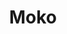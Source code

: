 ---
layout: place
title: "Moko"
permalink: /new-york/new-york/moko.html
stateAbbr: NY
stateName: New York
cityName: New York
seo:
  name: "Moko"
  type: Restaurant
  links: http://mokonyc.com/
description: "Moko serves delicious sushi in New York, New York. Try fresh Japanese dishes for a great dining experience. Available for, delivery, lunch, and dinner."
place_id: ChIJKcTI8OxZwokRtK-tImLBAcc
photos:
  - name: >-
      places/ChIJKcTI8OxZwokRtK-tImLBAcc/photos/AeeoHcJGRpY0Sdc7vyBgHlh6wvVtzTPkNswHAd17s3iqVcVrKwWXl_qqg2vmVZehlqRDDAJ2dwwbFf2-hrFRMX5e1lemIkPXHyPMOPpM7HeyVgbEmG2jEsATXAhZXP2kDFHtzhy5tF7gSX7YPIil0KqFcbOdBITWNeF89iUad9Tj9cpw2BrXxjcMKPCjFTHBxunwfKK2nICGRXzAHJ7lcAlDsy04LHEGQXtaXaIFy0i3PW-XABmIbjb9GRIZ8jMM2YXTyXTmTqe3CdKBbRmBrskecXjElpa7cc0sZFVOWcEILnOv4Q
    widthPx: 3481
    heightPx: 4351
    authorAttributions:
      - displayName: Moko
        uri: https://maps.google.com/maps/contrib/112757801586813736003
        photoUri: >-
          https://lh3.googleusercontent.com/a-/ALV-UjXgFY0MVXBXDSN5Kgx_rmA99xz48NXIUt6jg2uc1M4_d2-uE7I=s100-p-k-no-mo
    flagContentUri: >-
      https://www.google.com/local/imagery/report/?cb_client=maps_api_places.places_api&image_key=!1e10!2sAF1QipMhhM2MH9zns62XN53d5un1JhAZQRprwz7L6XOE&hl=en-US
    googleMapsUri: >-
      https://www.google.com/maps/place//data=!3m4!1e2!3m2!1sAF1QipMhhM2MH9zns62XN53d5un1JhAZQRprwz7L6XOE!2e10!4m2!3m1!1s0x89c259ecf0c8c429:0xc701c16222adafb4
  - name: >-
      places/ChIJKcTI8OxZwokRtK-tImLBAcc/photos/AeeoHcLiOe1kS2p5olKQQPkIUzFuLQGI_IwhsQ4Q7dgsca8qbd01sz1jO0oNdsrXWWl74bOITjWXxUMMFkKISnLO91a-L0s_9gnZeTdyO6QueZE63ELWgx4eLLsjsdC0rydLqfH_V-6RP1cTwf4dgJWnjf_x_t_dsIfjjPqxj7xGA1f8lwSJdU4tiOe5F9Wzb0ZFY4-MW0OgpGJLzldvR3hBYUplhjn6_eiCQvyEfjbA72sdvk7twLFCGlGRXKsh6DPBoTlw_1Od9wHl8tXA2jCYZ-SNIjk6_gDayJbh058gmUoXQg
    widthPx: 1440
    heightPx: 1800
    authorAttributions:
      - displayName: Moko
        uri: https://maps.google.com/maps/contrib/112757801586813736003
        photoUri: >-
          https://lh3.googleusercontent.com/a-/ALV-UjXgFY0MVXBXDSN5Kgx_rmA99xz48NXIUt6jg2uc1M4_d2-uE7I=s100-p-k-no-mo
    flagContentUri: >-
      https://www.google.com/local/imagery/report/?cb_client=maps_api_places.places_api&image_key=!1e10!2sAF1QipNYi-2OlRw83cKBKZMumTN_Uk9h_DiCwETxeiQc&hl=en-US
    googleMapsUri: >-
      https://www.google.com/maps/place//data=!3m4!1e2!3m2!1sAF1QipNYi-2OlRw83cKBKZMumTN_Uk9h_DiCwETxeiQc!2e10!4m2!3m1!1s0x89c259ecf0c8c429:0xc701c16222adafb4
  - name: >-
      places/ChIJKcTI8OxZwokRtK-tImLBAcc/photos/AeeoHcKqPzwpeUko2p7GEDYfv8A4oXvd_dbzHVsgBbTJmkOpvnrHPJK84891kamnJ-ANKx5hu3HXBeUQYfShxMf44tT9gNH_IlzNHj5hsb1-HlHDbUwu82VYAkAdw2Ko2Z3c5YNdgNjUF5PzB9DyJBljg07igxR5mKFUrB9Q9wJP3DDO0YZ76zmyfX0dLMj7QlXo_-JqVxYfzzPrbzqClAis8dVQmj6b9xsSf27YDQe346U_m8sNzd0lrX4FNBiB_d9sPSvCE2uHjJWaHEa6trvA52XUkB7hEine0gWrc2l-vT4jm2k0cz78fmEosOVwjvzWDUw_HMNyitQ_cSWQAAp5urohOO__kRXgBdzwoAmQQAlUTjwllRUqXo0H1oNEN5HJFgRDd10arK_wdh2PkoXO64Cgt9PtO0LCgc2fT87lmuQ
    widthPx: 3024
    heightPx: 4032
    authorAttributions:
      - displayName: Ted Weitz MD
        uri: https://maps.google.com/maps/contrib/101138593228442124180
        photoUri: >-
          https://lh3.googleusercontent.com/a-/ALV-UjXGjjyHsk8hBqneJoeiPKmjYmn89Ceihm84V4SIQTL1-yBU3g=s100-p-k-no-mo
    flagContentUri: >-
      https://www.google.com/local/imagery/report/?cb_client=maps_api_places.places_api&image_key=!1e10!2sCIHM0ogKEICAgICfktTBMg&hl=en-US
    googleMapsUri: >-
      https://www.google.com/maps/place//data=!3m4!1e2!3m2!1sCIHM0ogKEICAgICfktTBMg!2e10!4m2!3m1!1s0x89c259ecf0c8c429:0xc701c16222adafb4
  - name: >-
      places/ChIJKcTI8OxZwokRtK-tImLBAcc/photos/AeeoHcLy1b-p-CT9UJ_CwN4XMNiSpPqxxQ7_xBK6YXc-rfuid588W7tXmCe92lpsWfOqffrNQRKhxLIIbqwjepCt5H9OHG6dvwLobCz8njKL4qNLlk5_24rQuxxd5oI40zj_Fd-JG0NoKC9iInNVegGupyhGwq0UMej9buehKchhzCAh1-5o2HjyWZRBOrdYkRuI0BQPt0otcqs2XGGwjGHaNqgceXo3WWHeIBvuLEIpy-TzGO6fiX3h4jfGJGHfkeTHieQSlL8Y8qS_3QcWQY7lAQoGb3JebrGWeE74rOTSY0RVTCjFwZwGjpPhtjSfBfp103dY5J1NL2Ewi6si68lBi65oDQazhjD6ciWy-oDS5rvytc3govzDsrZVpehXImvPyAXF6o_aBhKCKYBcKw7sttEJaV4pQGwR0j4ajtlM8aedy4k
    widthPx: 4800
    heightPx: 3600
    authorAttributions:
      - displayName: Antonio Liang
        uri: https://maps.google.com/maps/contrib/115458723478383925291
        photoUri: >-
          https://lh3.googleusercontent.com/a/ACg8ocIO5_goD3wgrMjoF8SQB4AKNaRF9_A3ygcy8xWPb63K7T4p5g=s100-p-k-no-mo
    flagContentUri: >-
      https://www.google.com/local/imagery/report/?cb_client=maps_api_places.places_api&image_key=!1e10!2sCIHM0ogKEICAgMCgwYvL5wE&hl=en-US
    googleMapsUri: >-
      https://www.google.com/maps/place//data=!3m4!1e2!3m2!1sCIHM0ogKEICAgMCgwYvL5wE!2e10!4m2!3m1!1s0x89c259ecf0c8c429:0xc701c16222adafb4
  - name: >-
      places/ChIJKcTI8OxZwokRtK-tImLBAcc/photos/AeeoHcLBYc4ueN4O4HlUBRNaJ4VVKnLEwUz-D2S9KObtgEyn2YiJxKr5FBkfWApRXkdmr8D1N4vAP8W9tCW4ZYnCQWCqHjXhCe6tqI8EYQpn7kWTDpSpVxG7NbA2h0wMLaTFAimtg_iPW-nTs3aCjqduaFcnHPSqNE9TIujlXwZXSHa7rz65bNwXUsn6tflSXp9LxiT_VqWOGrWDNOynLI-BwVZSj-SlDodfDbl3To49mnWTIdxnPvvU5WQbHyqCUHcX64-q9F_tZvF-LltaNUxSnmMOODgJPxFoblWXNihJN-hCzhHX9FQxMIK9l_hPVevqWJc083E8cloCUwdET88wvEMUwyO4f5CDqDxbrmUZhLH1mW0QF4JTf2kufPVZtRvXjUNHuJv0tA5VSIXGyg9ZZRzBAvPpqkYDU8hcrJScSF2xl8wr
    widthPx: 4032
    heightPx: 3024
    authorAttributions:
      - displayName: Julie Zhuang
        uri: https://maps.google.com/maps/contrib/113192107111684827583
        photoUri: >-
          https://lh3.googleusercontent.com/a-/ALV-UjXORMQhY-rgF1BTO5jUdyYVKU7ZMz77uNpJkzbSbFq5HDlt4CaP=s100-p-k-no-mo
    flagContentUri: >-
      https://www.google.com/local/imagery/report/?cb_client=maps_api_places.places_api&image_key=!1e10!2sCIHM0ogKEICAgID-gr7BsgE&hl=en-US
    googleMapsUri: >-
      https://www.google.com/maps/place//data=!3m4!1e2!3m2!1sCIHM0ogKEICAgID-gr7BsgE!2e10!4m2!3m1!1s0x89c259ecf0c8c429:0xc701c16222adafb4
  - name: >-
      places/ChIJKcTI8OxZwokRtK-tImLBAcc/photos/AeeoHcLLnXz2S6ayzauJ9YZYZnxqMsN3pOEF4Yj0m8wo-gpTOXRNm0_5IsZS4ZDCLzLQk14b_CQCUXBZSerWABP-BdLwqobyBpSmurxKTPGZyZh6iu_RjJTTcLhFXZK9jyUpUUvF_fyU-QW3sRuJng9tsQfo_eYUJcmZybnkmyTaRns4yunPVfT5-EJz2jA-BW-KoSfTBtbsi1lkgTw9nTudeXVbkZAhm0qSy4-LDOP4CXwYRUAkLKPUA0-tiZIzGxAUmAZzzhyS_fkFIafQnBcs2dRqmnGOmf4j2o_i0haCf9eKRFuvqnJCyuwX8TUBG6rAhfpD7jDuOJcaTaS9iLisz3kY2I9O-EuKoLBo6gol3iCG5TWCHhbQMvREyEtrRip7JpelVxC4LNN3unCY9pSMWtPb4VO9FTOezNbRHnsMCZ4USg
    widthPx: 4000
    heightPx: 3000
    authorAttributions:
      - displayName: Samnang Sam
        uri: https://maps.google.com/maps/contrib/116039678160165337514
        photoUri: >-
          https://lh3.googleusercontent.com/a-/ALV-UjUA_ZO3zh8Dz2yR86ff1RG3t6klhpHWX3sF3uiGghJg1Vfz05rA=s100-p-k-no-mo
    flagContentUri: >-
      https://www.google.com/local/imagery/report/?cb_client=maps_api_places.places_api&image_key=!1e10!2sCIHM0ogKEICAgICpmuqXNA&hl=en-US
    googleMapsUri: >-
      https://www.google.com/maps/place//data=!3m4!1e2!3m2!1sCIHM0ogKEICAgICpmuqXNA!2e10!4m2!3m1!1s0x89c259ecf0c8c429:0xc701c16222adafb4
  - name: >-
      places/ChIJKcTI8OxZwokRtK-tImLBAcc/photos/AeeoHcLJla8M2EiPxI8-fC5SWXBNJKg4lO5G0wMY9b1qTPY_jJvlgZ8p5P2Zz6XBAlNOMDB7-j1LFToUL1jo_z4ZWgGWMplPirYtZPFe7GmFekuABGNPpVUB76NzRYkK6Buc-AWhlPkdtUkp_x0NByeWDzSegd3qTnVngYbYYZOmy7ej9b3xuVnFdKLgNGYi4DQdCzuKst7UeM8HVv1T71mOIKe_mzl5dHN5YdNggZ8932asa4EzO1wRkymYwP-nGs5fQQfspmBUhNGTvs2qRs0fEQyqtKUHB8aY7CVbNTOJCG3aPeu0Sq6LYWBTKWyQ8ooqEWlcyHELPF3DjT6bnkYsjBuR5pq8rY-FxH3kZZuPpfR0ysV5YFADA_B4p_8N4i2FNMnQIbOm5bcfkU783fUBwev90m5ZgG6kbMj3Ws8cRAmgT_A
    widthPx: 3024
    heightPx: 4032
    authorAttributions:
      - displayName: Alyssa Y
        uri: https://maps.google.com/maps/contrib/114634547761381971791
        photoUri: >-
          https://lh3.googleusercontent.com/a-/ALV-UjXrKrpbs0XdozLWsAWDNCTh0tXkkGktRmWxnQM_irkIXXKMyZ3j=s100-p-k-no-mo
    flagContentUri: >-
      https://www.google.com/local/imagery/report/?cb_client=maps_api_places.places_api&image_key=!1e10!2sCIHM0ogKEICAgIDuoeqa-QE&hl=en-US
    googleMapsUri: >-
      https://www.google.com/maps/place//data=!3m4!1e2!3m2!1sCIHM0ogKEICAgIDuoeqa-QE!2e10!4m2!3m1!1s0x89c259ecf0c8c429:0xc701c16222adafb4
  - name: >-
      places/ChIJKcTI8OxZwokRtK-tImLBAcc/photos/AeeoHcIosRcRJ8JWZb78ZqWk-F993y_0Q1I17TpYvqMKhM1hdpjGknuEgzuPamMJRKzcBpF8PT8207JJuFa92E0SUjWwBeLfBgkAVw6dhyxPLtxvmiBr2D3Aw6FU6x2kBj2IWtU7z4teuzZ7QdmtXHl0GFcuXQykboh9_QTqBKx8nTMZ2Y_P77Y00ljBOpknttvLnx3uBYgB9kBhJ28jB7m24m9Z5Rg9NOtDJnGTNNtGgI9LS3ZDcC4_oMjb858CxCSs9zX4eISyJOuRXuHDsdyw4Kz_FGKMi_NOVL0qVpjD2TWriiimQMT3RT1fnldIPKXUmQQVCU6k_oPvoXE8FMR7iJBih872j4WDVie36rUf8O3ernL5BcGDRHdcGfWtDGHlWnWSm0grW0zueBfvjDrleTytcECScKqy2Bu3mlGtPy7nxQ
    widthPx: 3024
    heightPx: 4032
    authorAttributions:
      - displayName: Natalie
        uri: https://maps.google.com/maps/contrib/100476644050105215194
        photoUri: >-
          https://lh3.googleusercontent.com/a/ACg8ocK0vGmehAp1FRx9-YWwpCp0FLQ8FIP830FLAJrqiL8pb0LUnrk=s100-p-k-no-mo
    flagContentUri: >-
      https://www.google.com/local/imagery/report/?cb_client=maps_api_places.places_api&image_key=!1e10!2sCIHM0ogKEICAgICelKPbbA&hl=en-US
    googleMapsUri: >-
      https://www.google.com/maps/place//data=!3m4!1e2!3m2!1sCIHM0ogKEICAgICelKPbbA!2e10!4m2!3m1!1s0x89c259ecf0c8c429:0xc701c16222adafb4
  - name: >-
      places/ChIJKcTI8OxZwokRtK-tImLBAcc/photos/AeeoHcLiQODxnEWrPVRn06xpuely5tJZBjH_XjZMwsQb6cWvly2fiZIp1Zij_gt6wUEbbVw7pO1LbXweMKsKBcL8JHlwSXctceDCmOB3MiKqO2N_sx8gLAIuMhWjHBmFsmuwfjyZMe2I-gZOgDxpqs2ihN9nYH0f6AWhgQmaSpcgJcmWOIBSQ-ffbm_aTNxJxmEAKQZk2yD_pJW-_-gaY1waYa9EN3BilrKUVjVl3sfp0l-czf8f_g9eCqQG2q4XoyRrFizeINxkkJibl19801Sfv50e6l1awIOw-H21E2Yn0i8QBu7wqI58jlFmMTUri7LJOO2KuPUm23V9LxS73qXsBjZFn9UVCkXzXaAdP_A8JVG56G1J-71mrRMQ_4RHpT0uBC6-GN91BOxRloS4gr21dtFF5xeti_djK679B6uxEWfxMY2C
    widthPx: 3024
    heightPx: 4032
    authorAttributions:
      - displayName: Ted Weitz MD
        uri: https://maps.google.com/maps/contrib/101138593228442124180
        photoUri: >-
          https://lh3.googleusercontent.com/a-/ALV-UjXGjjyHsk8hBqneJoeiPKmjYmn89Ceihm84V4SIQTL1-yBU3g=s100-p-k-no-mo
    flagContentUri: >-
      https://www.google.com/local/imagery/report/?cb_client=maps_api_places.places_api&image_key=!1e10!2sCIHM0ogKEICAgICfktTBxgE&hl=en-US
    googleMapsUri: >-
      https://www.google.com/maps/place//data=!3m4!1e2!3m2!1sCIHM0ogKEICAgICfktTBxgE!2e10!4m2!3m1!1s0x89c259ecf0c8c429:0xc701c16222adafb4
  - name: >-
      places/ChIJKcTI8OxZwokRtK-tImLBAcc/photos/AeeoHcLFH__RlSAPkirZGU_cdXMOjww68r28ZFlvGHa84KNC1S8iXK_HbVN1W9MIln5Zu7HEQR72UZlCbXg0uK3SK-QJ44y84ucNuqlua9X-yha5ojcmHKquRqI5O-v-G3D1oCVGwMJRbVmN-LXZP-0sofjl-28mGyz3aBNmU21khQkBA73s4jUS3PCF-L0iR25GemEDUybMCOV5-DEQGY1mqOd0Pq_fVzquX1F84emld99gI-knqEfy1HeeHFvlPC3X9d2AYZAkLsWchi8rkv1Za5GX71cEX02NNv6VJ5MsLw8z3XhKBPm9n8w5FRvZfKGzbDtZSy3MWP0mQjtkZ_nz2KsfymimwctJQu81Ni-JaeO5wFDUekdYc0ve_MkJfYJSVIts9oylEhh_eApZEZbpFqGwnpqVb0C2HNKHNNw
    widthPx: 4032
    heightPx: 2268
    authorAttributions:
      - displayName: Lupita Cordero
        uri: https://maps.google.com/maps/contrib/104331626501228707410
        photoUri: >-
          https://lh3.googleusercontent.com/a-/ALV-UjUI_7TkCc3QGDowBnV-B5oNNqCCx_B6p1z9nxK8d8dAOk8asOpWYA=s100-p-k-no-mo
    flagContentUri: >-
      https://www.google.com/local/imagery/report/?cb_client=maps_api_places.places_api&image_key=!1e10!2sCIHM0ogKEICAgICejPQl&hl=en-US
    googleMapsUri: >-
      https://www.google.com/maps/place//data=!3m4!1e2!3m2!1sCIHM0ogKEICAgICejPQl!2e10!4m2!3m1!1s0x89c259ecf0c8c429:0xc701c16222adafb4
address: 138 2nd Ave, New York, NY 10003, USA
street: 138 2nd Ave
city: New York
state: NY
zip: '10003'
country: USA
neighborhood: null
latitude: '40.728762'
longitude: '-73.987158'
accessibility_options:
  wheelchairAccessibleParking: false
business_status: OPERATIONAL
name: Moko
google_maps_links:
  directionsUri: >-
    https://www.google.com/maps/dir//''/data=!4m7!4m6!1m1!4e2!1m2!1m1!1s0x89c259ecf0c8c429:0xc701c16222adafb4!3e0
  placeUri: https://maps.google.com/?cid=14339955315757133748
  writeAReviewUri: >-
    https://www.google.com/maps/place//data=!4m3!3m2!1s0x89c259ecf0c8c429:0xc701c16222adafb4!12e1
  reviewsUri: >-
    https://www.google.com/maps/place//data=!4m4!3m3!1s0x89c259ecf0c8c429:0xc701c16222adafb4!9m1!1b1
  photosUri: >-
    https://www.google.com/maps/place//data=!4m3!3m2!1s0x89c259ecf0c8c429:0xc701c16222adafb4!10e5
primary_type: Sushi Restaurant
opening_hours:
  regular: null
  current: null
secondary_opening_hours:
  regular:
    weekdayDescriptions: null
    type: null
  current:
    weekdayDescriptions: null
    type: null
phone: (646) 318-1649
price_level: null
price_range: $50 &ndash; $100
rating: '4.4'
rating_count: 864
website: http://mokonyc.com/
reviews:
  - name: >-
      places/ChIJKcTI8OxZwokRtK-tImLBAcc/reviews/ChdDSUhNMG9nS0VJQ0FnSUNma3RUQjRnRRAB
    relativePublishTimeDescription: 3 months ago
    rating: 5
    text:
      text: >-
        Had an amazing omakase experience at Moko, a cozy sushi spot in East
        Village. 🍣


        The sushi was exceptional, with ingredients flown in fresh daily from
        Japan. 🛫🇯🇵 The service was top-notch, and the chef was so friendly
        and welcoming. I especially loved the relaxed vibe—no strict meal times,
        just a chill, flexible dining experience.


        I absolutely loved it can’t wait to come back 🍣
      languageCode: en
    originalText:
      text: >-
        Had an amazing omakase experience at Moko, a cozy sushi spot in East
        Village. 🍣


        The sushi was exceptional, with ingredients flown in fresh daily from
        Japan. 🛫🇯🇵 The service was top-notch, and the chef was so friendly
        and welcoming. I especially loved the relaxed vibe—no strict meal times,
        just a chill, flexible dining experience.


        I absolutely loved it can’t wait to come back 🍣
      languageCode: en
    authorAttribution:
      displayName: Ted Weitz MD
      uri: https://www.google.com/maps/contrib/101138593228442124180/reviews
      photoUri: >-
        https://lh3.googleusercontent.com/a-/ALV-UjXGjjyHsk8hBqneJoeiPKmjYmn89Ceihm84V4SIQTL1-yBU3g=s128-c0x00000000-cc-rp-mo-ba6
    publishTime: '2024-12-27T13:32:42.885638Z'
    flagContentUri: >-
      https://www.google.com/local/review/rap/report?postId=ChdDSUhNMG9nS0VJQ0FnSUNma3RUQjRnRRAB&d=17924085&t=1
    googleMapsUri: >-
      https://www.google.com/maps/reviews/data=!4m6!14m5!1m4!2m3!1sChdDSUhNMG9nS0VJQ0FnSUNma3RUQjRnRRAB!2m1!1s0x89c259ecf0c8c429:0xc701c16222adafb4
  - name: >-
      places/ChIJKcTI8OxZwokRtK-tImLBAcc/reviews/ChZDSUhNMG9nS0VJQ0FnTUNRM2NENVlREAE
    relativePublishTimeDescription: in the last week
    rating: 3
    text:
      text: >-
        New restaurant and still working through their service model. Went on a
        Thursday night for the $50 omakase. Fish was fresh. Dish well present
        but chef did not tell us what each item was when plating to us.


        Please note it's BYOB, but they will charge you $20 corking  fee, which
        they didn't tell us up front. Waited a while for the bill after meal was
        completed and further waited ~15 mins to pay the bill. Jackets and bags
        were on at this point.
      languageCode: en
    originalText:
      text: >-
        New restaurant and still working through their service model. Went on a
        Thursday night for the $50 omakase. Fish was fresh. Dish well present
        but chef did not tell us what each item was when plating to us.


        Please note it's BYOB, but they will charge you $20 corking  fee, which
        they didn't tell us up front. Waited a while for the bill after meal was
        completed and further waited ~15 mins to pay the bill. Jackets and bags
        were on at this point.
      languageCode: en
    authorAttribution:
      displayName: Canney Chen
      uri: https://www.google.com/maps/contrib/110036639442295531965/reviews
      photoUri: >-
        https://lh3.googleusercontent.com/a/ACg8ocJ53G2M_MVSZtUb3C85YvZRLEIWz98RHUEG7xdOmTEms6Qn8A=s128-c0x00000000-cc-rp-mo-ba4
    publishTime: '2025-04-08T11:22:54.019314Z'
    flagContentUri: >-
      https://www.google.com/local/review/rap/report?postId=ChZDSUhNMG9nS0VJQ0FnTUNRM2NENVlREAE&d=17924085&t=1
    googleMapsUri: >-
      https://www.google.com/maps/reviews/data=!4m6!14m5!1m4!2m3!1sChZDSUhNMG9nS0VJQ0FnTUNRM2NENVlREAE!2m1!1s0x89c259ecf0c8c429:0xc701c16222adafb4
  - name: >-
      places/ChIJKcTI8OxZwokRtK-tImLBAcc/reviews/ChZDSUhNMG9nS0VJQ0FnTUNJOXUyX0tBEAE
    relativePublishTimeDescription: a week ago
    rating: 2
    text:
      text: >-
        I made a reservation after seeing the 'Girls Omakase Night' ad on
        Instagram, which was $65 per person. The atmosphere was nice, but we
        were the only customers, so it felt too quiet. The 10-course sushi meal
        was finished in about 40 minutes. The sushi didn’t feel fresh, and they
        kept replacing sushi on the same Geta (wooden plate) from previous
        servings, making it wet. They don’t have beverages and operate as BYOB
        only. The total for two people, including tip, was $165—not worth it
        overall.
      languageCode: en
    originalText:
      text: >-
        I made a reservation after seeing the 'Girls Omakase Night' ad on
        Instagram, which was $65 per person. The atmosphere was nice, but we
        were the only customers, so it felt too quiet. The 10-course sushi meal
        was finished in about 40 minutes. The sushi didn’t feel fresh, and they
        kept replacing sushi on the same Geta (wooden plate) from previous
        servings, making it wet. They don’t have beverages and operate as BYOB
        only. The total for two people, including tip, was $165—not worth it
        overall.
      languageCode: en
    authorAttribution:
      displayName: Jisu Jeong
      uri: https://www.google.com/maps/contrib/103360777275712292201/reviews
      photoUri: >-
        https://lh3.googleusercontent.com/a/ACg8ocJlHzxEpwoaHcDi07xRXR8aiupqUFlzMHkpDbZr__nT59MaGpE=s128-c0x00000000-cc-rp-mo-ba2
    publishTime: '2025-04-01T21:15:59.790691Z'
    flagContentUri: >-
      https://www.google.com/local/review/rap/report?postId=ChZDSUhNMG9nS0VJQ0FnTUNJOXUyX0tBEAE&d=17924085&t=1
    googleMapsUri: >-
      https://www.google.com/maps/reviews/data=!4m6!14m5!1m4!2m3!1sChZDSUhNMG9nS0VJQ0FnTUNJOXUyX0tBEAE!2m1!1s0x89c259ecf0c8c429:0xc701c16222adafb4
  - name: >-
      places/ChIJKcTI8OxZwokRtK-tImLBAcc/reviews/ChZDSUhNMG9nS0VJQ0FnTURJZ09LdkV3EAE
    relativePublishTimeDescription: a week ago
    rating: 4
    text:
      text: >-
        The quality of the fish was great, but even so, the price of the meal
        wasn’t worth it. We particularly enjoyed the 2nd round of sushi but
        would recommend skipping the appetizers. The general impression I had
        was that the price of all the other items was greatly increased to
        offset the cost of good fish. Omakase is expensive for a reason and I
        think I would have preferred spending more on the fish if the price
        point of the other items matched their quality. Additionally the set
        comes out in two rounds as opposed to one per course, so the experience
        is a little faster moving. If you’re looking for tasty fish and a casual
        meal this is a great option, but I wouldn’t consider it a substitute for
        a quality omakase.
      languageCode: en
    originalText:
      text: >-
        The quality of the fish was great, but even so, the price of the meal
        wasn’t worth it. We particularly enjoyed the 2nd round of sushi but
        would recommend skipping the appetizers. The general impression I had
        was that the price of all the other items was greatly increased to
        offset the cost of good fish. Omakase is expensive for a reason and I
        think I would have preferred spending more on the fish if the price
        point of the other items matched their quality. Additionally the set
        comes out in two rounds as opposed to one per course, so the experience
        is a little faster moving. If you’re looking for tasty fish and a casual
        meal this is a great option, but I wouldn’t consider it a substitute for
        a quality omakase.
      languageCode: en
    authorAttribution:
      displayName: Ashley McKillips
      uri: https://www.google.com/maps/contrib/102872468344986001582/reviews
      photoUri: >-
        https://lh3.googleusercontent.com/a-/ALV-UjXPYg0iXmEWJi18BUhlh_CMwUTPfAIB5VXnsxJOiBg5tz3N4hiv=s128-c0x00000000-cc-rp-mo
    publishTime: '2025-04-06T01:18:41.982252Z'
    flagContentUri: >-
      https://www.google.com/local/review/rap/report?postId=ChZDSUhNMG9nS0VJQ0FnTURJZ09LdkV3EAE&d=17924085&t=1
    googleMapsUri: >-
      https://www.google.com/maps/reviews/data=!4m6!14m5!1m4!2m3!1sChZDSUhNMG9nS0VJQ0FnTURJZ09LdkV3EAE!2m1!1s0x89c259ecf0c8c429:0xc701c16222adafb4
  - name: >-
      places/ChIJKcTI8OxZwokRtK-tImLBAcc/reviews/ChdDSUhNMG9nS0VJQ0FnSURfazlmX2pBRRAB
    relativePublishTimeDescription: 2 months ago
    rating: 4
    text:
      text: >-
        Very fairly priced 13 piece omakase. We really liked the first plate of
        7 nigiri which had the more classic fish but with lots of different
        flavors. Tomato on a sushi? Turns out, yes please. The second plate was
        a bit more hit and miss. The toro was heated which made the texture
        unfortunate.


        Everything is gluten free which is great. Corkage fee of $20 per bottle
        feels a bit high (looks like it used to be $10) but NYC also needs more
        BYOB restaurants imo.
      languageCode: en
    originalText:
      text: >-
        Very fairly priced 13 piece omakase. We really liked the first plate of
        7 nigiri which had the more classic fish but with lots of different
        flavors. Tomato on a sushi? Turns out, yes please. The second plate was
        a bit more hit and miss. The toro was heated which made the texture
        unfortunate.


        Everything is gluten free which is great. Corkage fee of $20 per bottle
        feels a bit high (looks like it used to be $10) but NYC also needs more
        BYOB restaurants imo.
      languageCode: en
    authorAttribution:
      displayName: Dave Capra
      uri: https://www.google.com/maps/contrib/108429460900867551192/reviews
      photoUri: >-
        https://lh3.googleusercontent.com/a-/ALV-UjU7d-1Wt9A-C4ZZmnUL7pKJ6_epbsehaWKtF3Wv3hLhja_T0cacGg=s128-c0x00000000-cc-rp-mo-ba4
    publishTime: '2025-01-26T21:44:08.981286Z'
    flagContentUri: >-
      https://www.google.com/local/review/rap/report?postId=ChdDSUhNMG9nS0VJQ0FnSURfazlmX2pBRRAB&d=17924085&t=1
    googleMapsUri: >-
      https://www.google.com/maps/reviews/data=!4m6!14m5!1m4!2m3!1sChdDSUhNMG9nS0VJQ0FnSURfazlmX2pBRRAB!2m1!1s0x89c259ecf0c8c429:0xc701c16222adafb4
parking_options:
  freeParkingLot: true
payment_options:
  acceptsCreditCards: true
  acceptsCashOnly: false
allow_dogs: null
curbside_pickup: null
delivery: true
dine_in: true
good_for_children: false
good_for_groups: null
good_for_sports: false
live_music: false
menu_for_children: false
outdoor_seating: false
reservable: true
restroom: true
serves_beer: true
serves_breakfast: null
serves_brunch: null
serves_cocktails: null
serves_coffee: false
serves_dinner: true
serves_dessert: true
serves_lunch: true
serves_vegetarian_food: false
serves_wine: true
takeout: false
summary: null

---